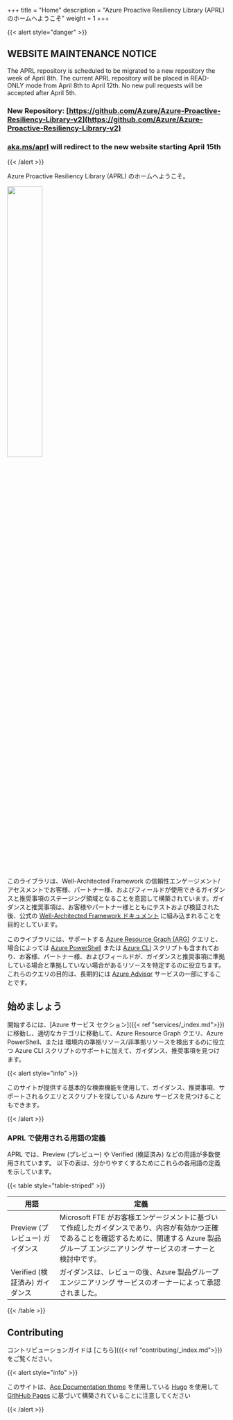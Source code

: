 +++
title = "Home"
description = "Azure Proactive Resiliency Library (APRL) のホームへようこそ"
weight = 1
+++

{{< alert style="danger" >}}

## WEBSITE MAINTENANCE NOTICE

The APRL repository is scheduled to be migrated to a new repository the week of April 8th.
The current APRL repository will be placed in READ-ONLY mode from April 8th to April 12th.
No new pull requests will be accepted after April 5th.

### New Repository: [https://github.com/Azure/Azure-Proactive-Resiliency-Library-v2](https://github.com/Azure/Azure-Proactive-Resiliency-Library-v2)

### [aka.ms/aprl](https://aka.ms/aprl) will redirect to the new website starting April 15th

{{< /alert >}}

Azure Proactive Resiliency Library (APRL) のホームへようこそ。

<img src="/Azure-Proactive-Resiliency-Library/media/img/aprl-white.png" width=40%>
<br><br>

このライブラリは、Well-Architected Framework の信頼性エンゲージメント/アセスメントでお客様、パートナー様、およびフィールドが使用できるガイダンスと推奨事項のステージング領域となることを意図して構築されています。ガイダンスと推奨事項は、お客様やパートナー様とともにテストおよび検証された後、公式の [Well-Architected Framework ドキュメント](https://aka.ms/waf) に組み込まれることを目的としています。

このライブラリには、サポートする [Azure Resource Graph (ARG)](https://learn.microsoft.com/azure/governance/resource-graph/overview) クエリと、場合によっては [Azure PowerShell](https://learn.microsoft.com/powershell/azure/what-is-azure-powershell) または [Azure CLI](https://learn.microsoft.com/cli/azure/what-is-azure-cli) スクリプトも含まれており、お客様、パートナー様、およびフィールドが、ガイダンスと推奨事項に準拠している場合と準拠していない場合があるリソースを特定するのに役立ちます。これらのクエリの目的は、長期的には [Azure Advisor](https://learn.microsoft.com/azure/advisor/advisor-overview) サービスの一部にすることです。

## 始めましょう

開始するには、[Azure サービス セクション]({{< ref "services/_index.md">}}) に移動し、適切なカテゴリに移動して、Azure Resource Graph クエリ、Azure PowerShell、または 環境内の準拠リソース/非準拠リソースを検出するのに役立つ Azure CLI スクリプトのサポートに加えて、ガイダンス、推奨事項を見つけます。

{{< alert style="info" >}}

このサイトが提供する基本的な検索機能を使用して、ガイダンス、推奨事項、サポートされるクエリとスクリプトを探している Azure サービスを見つけることもできます。

{{< /alert >}}

### APRL で使用される用語の定義

APRL では、Preview (プレビュー) や Verified (検証済み) などの用語が多数使用されています。 以下の表は、分かりやすくするためにこれらの各用語の定義を示しています。

{{< table style="table-striped" >}}

| 用語 | 定義 |
| ---- | ---------- |
| Preview (プレビュー) ガイダンス | Microsoft FTE がお客様エンゲージメントに基づいて作成したガイダンスであり、内容が有効かつ正確であることを確認するために、関連する Azure 製品グループ エンジニアリング サービスのオーナーと検討中です。 |
| Verified (検証済み) ガイダンス | ガイダンスは、レビューの後、Azure 製品グループ エンジニアリング サービスのオーナーによって承認されました。 |

{{< /table >}}

## Contributing

コントリビューションガイドは [こちら]({{< ref "contributing/_index.md">}}) をご覧ください。

{{< alert style="info" >}}

このサイトは、[Ace Documentation theme](https://docs.vantage-design.com/ace/) を使用している [Hugo](https://gohugo.io/) を使用して [GithHub Pages](https://pages.github.com) に基づいて構築されていることに注意してください

{{< /alert >}}
